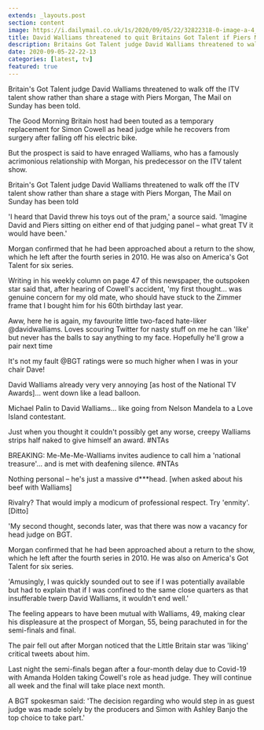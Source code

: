 ```yaml
---
extends: _layouts.post
section: content
image: https://i.dailymail.co.uk/1s/2020/09/05/22/32822318-0-image-a-4_1599340195434.jpg 
title: David Walliams threatened to quit Britains Got Talent if Piers Morgan was made head judge 
description: Britains Got Talent judge David Walliams threatened to walk off the ITV talent show rather than share a stage with Piers Morgan, The Mail on Sunday has been told. 
date: 2020-09-05-22-22-13 
categories: [latest, tv] 
featured: true 
--- 
```

Britain's Got Talent judge David Walliams threatened to walk off the ITV talent show rather than share a stage with Piers Morgan, The Mail on Sunday has been told.

The Good Morning Britain host had been touted as a temporary replacement for Simon Cowell as head judge while he recovers from surgery after falling off his electric bike. 

But the prospect is said to have enraged Walliams, who has a famously acrimonious relationship with Morgan, his predecessor on the ITV talent show.

Britain's Got Talent judge David Walliams threatened to walk off the ITV talent show rather than share a stage with Piers Morgan, The Mail on Sunday has been told

'I heard that David threw his toys out of the pram,' a source said. 'Imagine David and Piers sitting on either end of that judging panel – what great TV it would have been.'

Morgan confirmed that he had been approached about a return to the show, which he left after the fourth series in 2010. He was also on America's Got Talent for six series.

Writing in his weekly column on page 47 of this newspaper, the outspoken star said that, after hearing of Cowell's accident, 'my first thought... was genuine concern for my old mate, who should have stuck to the Zimmer frame that I bought him for his 60th birthday last year.

Aww, here he is again, my favourite little two-faced hate-liker @davidwalliams. Loves scouring Twitter for nasty stuff on me he can 'like' but never has the balls to say anything to my face. Hopefully he'll grow a pair next time

It's not my fault @BGT ratings were so much higher when I was in your chair Dave!

David Walliams already very very annoying [as host of the National TV Awards]... went down like a lead balloon.

Michael Palin to David Walliams... like going from Nelson Mandela to a Love Island contestant.

Just when you thought it couldn't possibly get any worse, creepy Walliams strips half naked to give himself an award. #NTAs

BREAKING: Me-Me-Me-Walliams invites audience to call him a 'national treasure'... and is met with deafening silence. #NTAs

Nothing personal – he's just a massive d***head. [when asked about his beef with Walliams]

Rivalry? That would imply a modicum of professional respect. Try 'enmity'. [Ditto]



'My second thought, seconds later, was that there was now a vacancy for head judge on BGT.

Morgan confirmed that he had been approached about a return to the show, which he left after the fourth series in 2010. He was also on America's Got Talent for six series.

'Amusingly, I was quickly sounded out to see if I was potentially available but had to explain that if I was confined to the same close quarters as that insufferable twerp David Walliams, it wouldn't end well.' 

The feeling appears to have been mutual with Walliams, 49, making clear his displeasure at the prospect of Morgan, 55, being parachuted in for the semi-finals and final.

The pair fell out after Morgan noticed that the Little Britain star was 'liking' critical tweets about him.

Last night the semi-finals began after a four-month delay due to Covid-19 with Amanda Holden taking Cowell's role as head judge. They will continue all week and the final will take place next month.

A BGT spokesman said: 'The decision regarding who would step in as guest judge was made solely by the producers and Simon with Ashley Banjo the top choice to take part.'

